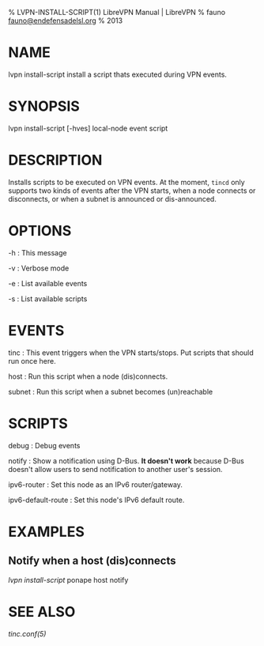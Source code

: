 % LVPN-INSTALL-SCRIPT(1) LibreVPN Manual | LibreVPN
% fauno <fauno@endefensadelsl.org>
% 2013

# NAME

lvpn install-script install a script thats executed during VPN events.


# SYNOPSIS

lvpn install-script [-hves] local-node event script


# DESCRIPTION

Installs scripts to be executed on VPN events.  At the moment, `tincd`
only supports two kinds of events after the VPN starts, when a node
connects or disconnects, or when a subnet is announced or dis-announced.


# OPTIONS

-h
:    This message

-v
:    Verbose mode

-e
:    List available events

-s
:    List available scripts


# EVENTS

tinc
:    This event triggers when the VPN starts/stops.  Put scripts that
     should run once here.

host
:    Run this script when a node (dis)connects.

subnet
:    Run this script when a subnet becomes (un)reachable


# SCRIPTS

debug
:    Debug events

notify
:    Show a notification using D-Bus.  **It doesn't work** because D-Bus
     doesn't allow users to send notification to another user's session.

ipv6-router
:    Set this node as an IPv6 router/gateway.

ipv6-default-route
:    Set this node's IPv6 default route.


# EXAMPLES

## Notify when a host (dis)connects

_lvpn install-script_ ponape host notify


# SEE ALSO

_tinc.conf(5)_
